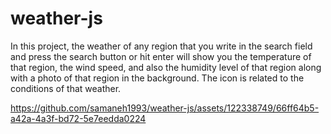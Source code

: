 # weather-js

In this project, the weather of any region that you write in the search field and press the search button or hit enter will show you the temperature of that region, the wind speed, and also the humidity level of that region along with a photo of that region in the background. The icon is related to the conditions of that weather.




https://github.com/samaneh1993/weather-js/assets/122338749/66ff64b5-a42a-4a3f-bd72-5e7eedda0224

